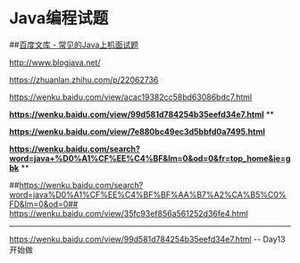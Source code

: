 # Java编程试题


##[百度文库 - 常见的Java上机面试题](https://wenku.baidu.com/view/c3c751d733d4b14e85246851.html)


http://www.blogjava.net/

https://zhuanlan.zhihu.com/p/22062736

https://wenku.baidu.com/view/acac19382cc58bd63086bdc7.html


**https://wenku.baidu.com/view/99d581d784254b35eefd34e7.html** **

**https://wenku.baidu.com/view/7e880bc49ec3d5bbfd0a7495.html** 



**https://wenku.baidu.com/search?word=java+%D0%A1%CF%EE%C4%BF&lm=0&od=0&fr=top_home&ie=gbk** **


##https://wenku.baidu.com/search?word=java%D0%A1%CF%EE%C4%BF%BF%AA%B7%A2%CA%B5%C0%FD&lm=0&od=0##
https://wenku.baidu.com/view/35fc93ef856a561252d36fe4.html




- - -

https://wenku.baidu.com/view/99d581d784254b35eefd34e7.html -- Day13开始做
